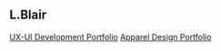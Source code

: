 ## L.Blair

<a href="https://lenardblair.github.io/development_portfolio/index.html" target="blank">UX-UI Development Portfolio</a>
<a href="https://lenardblair.github.io/dev-portfolio-2020/" target="blank">Apparel Design Portfolio</a>
